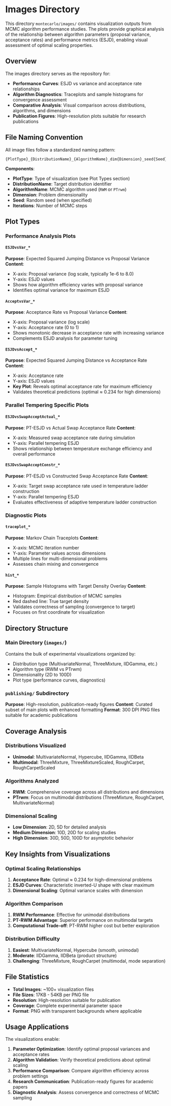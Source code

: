 # Images Directory

This directory `montecarlo/images/` contains visualization outputs from MCMC algorithm performance studies. The plots provide graphical analysis of the relationship between algorithm parameters (proposal variance, acceptance rates) and performance metrics (ESJD), enabling visual assessment of optimal scaling properties.

## Overview

The images directory serves as the repository for:
- **Performance Curves**: ESJD vs variance and acceptance rate relationships
- **Algorithm Diagnostics**: Traceplots and sample histograms for convergence assessment
- **Comparative Analysis**: Visual comparison across distributions, algorithms, and dimensions
- **Publication Figures**: High-resolution plots suitable for research publications

## File Naming Convention

All image files follow a standardized naming pattern:
```
{PlotType}_{DistributionName}_{AlgorithmName}_dim{Dimension}_seed{Seed}_{Iterations}iters.png
```

**Components**:
- **PlotType**: Type of visualization (see Plot Types section)
- **DistributionName**: Target distribution identifier
- **AlgorithmName**: MCMC algorithm used (`RWM` or `PTrwm`)
- **Dimension**: Problem dimensionality
- **Seed**: Random seed (when specified)
- **Iterations**: Number of MCMC steps

## Plot Types

### Performance Analysis Plots

#### `ESJDvsVar_*`
**Purpose**: Expected Squared Jumping Distance vs Proposal Variance
**Content**: 
- X-axis: Proposal variance (log scale, typically 1e-6 to 8.0)
- Y-axis: ESJD values
- Shows how algorithm efficiency varies with proposal variance
- Identifies optimal variance for maximum ESJD

#### `AcceptvsVar_*`
**Purpose**: Acceptance Rate vs Proposal Variance
**Content**:
- X-axis: Proposal variance (log scale)
- Y-axis: Acceptance rate (0 to 1)
- Shows monotonic decrease in acceptance rate with increasing variance
- Complements ESJD analysis for parameter tuning

#### `ESJDvsAccept_*`
**Purpose**: Expected Squared Jumping Distance vs Acceptance Rate
**Content**:
- X-axis: Acceptance rate
- Y-axis: ESJD values
- **Key Plot**: Reveals optimal acceptance rate for maximum efficiency
- Validates theoretical predictions (optimal ≈ 0.234 for high dimensions)

### Parallel Tempering Specific Plots

#### `ESJDvsSwapAcceptActual_*`
**Purpose**: PT-ESJD vs Actual Swap Acceptance Rate
**Content**:
- X-axis: Measured swap acceptance rate during simulation
- Y-axis: Parallel tempering ESJD
- Shows relationship between temperature exchange efficiency and overall performance

#### `ESJDvsSwapAcceptConstr_*`
**Purpose**: PT-ESJD vs Constructed Swap Acceptance Rate
**Content**:
- X-axis: Target swap acceptance rate used in temperature ladder construction
- Y-axis: Parallel tempering ESJD
- Evaluates effectiveness of adaptive temperature ladder construction

### Diagnostic Plots

#### `traceplot_*`
**Purpose**: Markov Chain Traceplots
**Content**:
- X-axis: MCMC iteration number
- Y-axis: Parameter values across dimensions
- Multiple lines for multi-dimensional problems
- Assesses chain mixing and convergence

#### `hist_*`
**Purpose**: Sample Histograms with Target Density Overlay
**Content**:
- Histogram: Empirical distribution of MCMC samples
- Red dashed line: True target density
- Validates correctness of sampling (convergence to target)
- Focuses on first coordinate for visualization

## Directory Structure

### Main Directory (`images/`)
Contains the bulk of experimental visualizations organized by:
- Distribution type (MultivariateNormal, ThreeMixture, IIDGamma, etc.)
- Algorithm type (RWM vs PTrwm)
- Dimensionality (2D to 100D)
- Plot type (performance curves, diagnostics)

### `publishing/` Subdirectory
**Purpose**: High-resolution, publication-ready figures
**Content**: Curated subset of main plots with enhanced formatting
**Format**: 300 DPI PNG files suitable for academic publications

## Coverage Analysis

### Distributions Visualized
- **Unimodal**: MultivariateNormal, Hypercube, IIDGamma, IIDBeta
- **Multimodal**: ThreeMixture, ThreeMixtureScaled, RoughCarpet, RoughCarpetScaled

### Algorithms Analyzed
- **RWM**: Comprehensive coverage across all distributions and dimensions
- **PTrwm**: Focus on multimodal distributions (ThreeMixture, RoughCarpet, MultivariateNormal)

### Dimensional Scaling
- **Low Dimension**: 2D, 5D for detailed analysis
- **Medium Dimension**: 10D, 20D for scaling studies
- **High Dimension**: 30D, 50D, 100D for asymptotic behavior

## Key Insights from Visualizations

### Optimal Scaling Relationships
1. **Acceptance Rate**: Optimal ≈ 0.234 for high-dimensional problems
2. **ESJD Curves**: Characteristic inverted-U shape with clear maximum
3. **Dimensional Scaling**: Optimal variance scales with dimension

### Algorithm Comparison
1. **RWM Performance**: Effective for unimodal distributions
2. **PT-RWM Advantage**: Superior performance on multimodal targets
3. **Computational Trade-off**: PT-RWM higher cost but better exploration

### Distribution Difficulty
1. **Easiest**: MultivariateNormal, Hypercube (smooth, unimodal)
2. **Moderate**: IIDGamma, IIDBeta (product structure)
3. **Challenging**: ThreeMixture, RoughCarpet (multimodal, mode separation)

## File Statistics

- **Total Images**: ~100+ visualization files
- **File Sizes**: 17KB - 54KB per PNG file
- **Resolution**: High-resolution suitable for publication
- **Coverage**: Complete experimental parameter space
- **Format**: PNG with transparent backgrounds where applicable

## Usage Applications

The visualizations enable:
1. **Parameter Optimization**: Identify optimal proposal variances and acceptance rates
2. **Algorithm Validation**: Verify theoretical predictions about optimal scaling
3. **Performance Comparison**: Compare algorithm efficiency across problem settings
4. **Research Communication**: Publication-ready figures for academic papers
5. **Diagnostic Analysis**: Assess convergence and correctness of MCMC sampling 